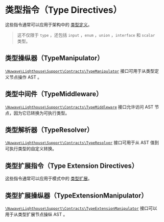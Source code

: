 # 类型指令（Type Directives）

这些指令通常可以应用于架构中的 [类型定义](../the-basics/types.md)。

> 这不仅限于 `type` ，还包括 `input` ，`enum` ，`union` ，`interface` 和 `scalar` 类型。

## 类型操纵器（TypeManipulator）

[`\Nuwave\Lighthouse\Support\Contracts\TypeManipulator`](https://github.com/nuwave/lighthouse/tree/master/src/Support/Contracts/TypeManipulator.php)
接口可用于从类型定义节点操作 AST 。

## 类型中间件（TypeMiddleware）

[`\Nuwave\Lighthouse\Support\Contracts\TypeMiddleware`](https://github.com/nuwave/lighthouse/tree/master/src/Support/Contracts/TypeMiddleware.php)
接口允许访问 AST 节点，因为它已转换为可执行类型。

## 类型解析器（TypeResolver）

[`\Nuwave\Lighthouse\Support\Contracts\TypeResolver`](https://github.com/nuwave/lighthouse/tree/master/src/Support/Contracts/TypeResolver.php)
接口可用于从 AST 值到可执行类型的自定义转换。

## 类型扩展指令（Type Extension Directives）

这些指令通常可以应用于模式中的
[类型扩展](https://graphql.github.io/graphql-spec/June2018/#sec-Type-Extensions)。

## 类型扩展操纵器（TypeExtensionManipulator）

[`\Nuwave\Lighthouse\Support\Contracts\TypeExtensionManipulator`](https://github.com/nuwave/lighthouse/tree/master/src/Support/Contracts/TypeExtensionManipulator.php)
接口可以用于从类型扩展节点操纵 AST 。
